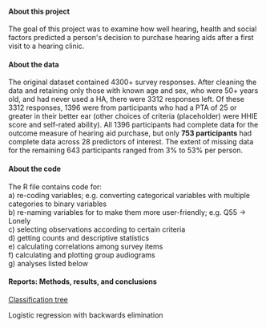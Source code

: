 #### About this project
 
The goal of this project was to examine how well hearing, health and social factors predicted a person's decision to purchase hearing aids after a first visit to a hearing clinic. 
 
#### About the data
 
The original dataset contained 4300+ survey responses. After cleaning the data and retaining only those with known age and sex, who were 50+ years old, and had never used a HA, there were 3312 responses left. Of these 3312 responses, 1396 were from participants who had a PTA of 25 or greater in their better ear (other choices of criteria (placeholder) were HHIE score and self-rated ability). All 1396 participants had complete data for the outcome measure of hearing aid purchase, but only **753 participants** had complete data across 28 predictors of interest. The extent of missing data for the remaining 643 participants ranged from 3% to 53% per person. 
 
#### About the code
 
The R file contains code for:  
a) re-coding variables; e.g. converting categorical variables with multiple categories to binary variables  
b) re-naming variables for to make them more user-friendly; e.g. Q55 -> Lonely   
c) selecting observations according to certain criteria   
d) getting counts and descriptive statistics   
e) calculating correlations among survey items  
f) calculating and plotting group audiograms   
g) analyses listed below 
 
#### Reports: Methods, results, and conclusions

[Classification tree](https://huiwen-goy.github.io/connect1-stigma/tree_cp013.pdf)  
  
Logistic regression with backwards elimination 

